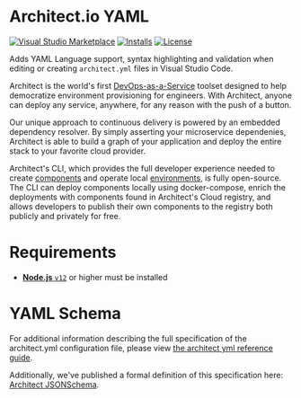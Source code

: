 # Architect.io YAML
[![Visual Studio Marketplace](https://img.shields.io/visual-studio-marketplace/v/architect.io.architect-yml?style=for-the-badge&label=VS%20Marketplace&logo=visual-studio-code)](https://marketplace.visualstudio.com/items?itemName=architect.io.architect.yml)
[![Installs](https://img.shields.io/visual-studio-marketplace/i/architect.io.architect-yaml?style=for-the-badge&logo=microsoft)](https://marketplace.visualstudio.com/items?itemName=architect.io.architect-yaml)
[![License](https://img.shields.io/github/license/architect-team/vs-code-extension?style=for-the-badge)](https://github.com/architect-team/vs-code-extension/blob/main/LICENSE)

Adds YAML Language support, syntax highlighting and validation when editing or creating `architect.yml` files in Visual Studio Code.

Architect is the world's first [DevOps-as-a-Service](//architect.io/product) toolset designed to help democratize environment provisioning for engineers. With Architect, anyone can deploy any service, anywhere, for any reason with the push of a button.

Our unique approach to continuous delivery is powered by an embedded dependency resolver. By simply asserting your microservice dependenies, Architect is able to build a graph of your application and deploy the entire stack to your favorite cloud provider.

Architect's CLI, which provides the full developer experience needed to create [components](//docs.architect.io) and operate local [environments](//docs.architect.io/deployments/local-environments), is fully open-source. The CLI can deploy components locally using docker-compose, enrich the deployments with components found in Architect's Cloud registry, and allows developers to publish their own components to the registry both publicly and privately for free.

# Requirements
* [**Node.js** `v12`](//nodejs.org/en/download/) or higher must be installed

# YAML Schema
For additional information describing the full specification of the architect.yml configuration file, please view [the architect yml reference guide](https://docs.architect.io/reference/architect-yml/).

Additionally, we've published a formal definition of this specification here: [Architect JSONSchema](https://raw.githubusercontent.com/architect-team/architect-cli/master/src/dependency-manager/schema/architect.schema.json).
